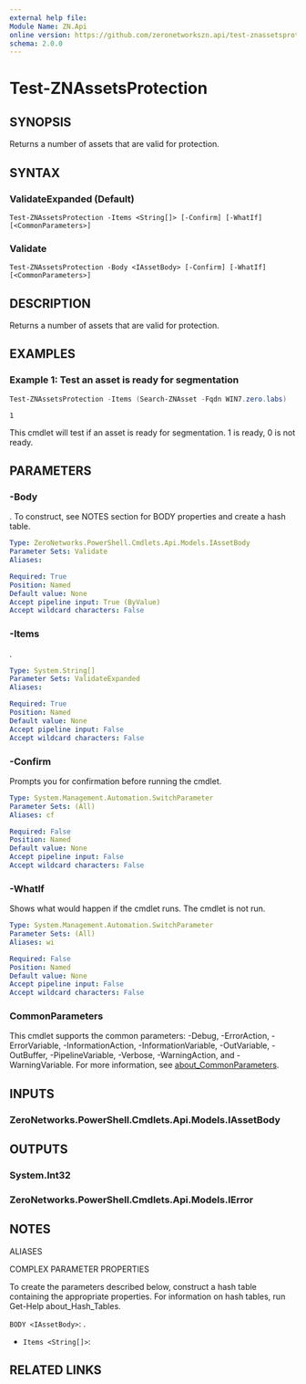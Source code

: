 ```yaml
---
external help file:
Module Name: ZN.Api
online version: https://github.com/zeronetworkszn.api/test-znassetsprotection
schema: 2.0.0
---
```


# Test-ZNAssetsProtection

## SYNOPSIS
Returns a number of assets that are valid for protection.

## SYNTAX

### ValidateExpanded (Default)
```
Test-ZNAssetsProtection -Items <String[]> [-Confirm] [-WhatIf] [<CommonParameters>]
```

### Validate
```
Test-ZNAssetsProtection -Body <IAssetBody> [-Confirm] [-WhatIf] [<CommonParameters>]
```

## DESCRIPTION
Returns a number of assets that are valid for protection.

## EXAMPLES

### Example 1: Test an asset is ready for segmentation
```powershell
Test-ZNAssetsProtection -Items (Search-ZNAsset -Fqdn WIN7.zero.labs)
```

```output
1
```

This cmdlet will test if an asset is ready for segmentation.
1 is ready, 0 is not ready.

## PARAMETERS

### -Body
.
To construct, see NOTES section for BODY properties and create a hash table.

```yaml
Type: ZeroNetworks.PowerShell.Cmdlets.Api.Models.IAssetBody
Parameter Sets: Validate
Aliases:

Required: True
Position: Named
Default value: None
Accept pipeline input: True (ByValue)
Accept wildcard characters: False
```

### -Items
.

```yaml
Type: System.String[]
Parameter Sets: ValidateExpanded
Aliases:

Required: True
Position: Named
Default value: None
Accept pipeline input: False
Accept wildcard characters: False
```

### -Confirm
Prompts you for confirmation before running the cmdlet.

```yaml
Type: System.Management.Automation.SwitchParameter
Parameter Sets: (All)
Aliases: cf

Required: False
Position: Named
Default value: None
Accept pipeline input: False
Accept wildcard characters: False
```

### -WhatIf
Shows what would happen if the cmdlet runs.
The cmdlet is not run.

```yaml
Type: System.Management.Automation.SwitchParameter
Parameter Sets: (All)
Aliases: wi

Required: False
Position: Named
Default value: None
Accept pipeline input: False
Accept wildcard characters: False
```

### CommonParameters
This cmdlet supports the common parameters: -Debug, -ErrorAction, -ErrorVariable, -InformationAction, -InformationVariable, -OutVariable, -OutBuffer, -PipelineVariable, -Verbose, -WarningAction, and -WarningVariable. For more information, see [about_CommonParameters](http://go.microsoft.com/fwlink/?LinkID=113216).

## INPUTS

### ZeroNetworks.PowerShell.Cmdlets.Api.Models.IAssetBody

## OUTPUTS

### System.Int32

### ZeroNetworks.PowerShell.Cmdlets.Api.Models.IError

## NOTES

ALIASES

COMPLEX PARAMETER PROPERTIES

To create the parameters described below, construct a hash table containing the appropriate properties. For information on hash tables, run Get-Help about_Hash_Tables.


`BODY <IAssetBody>`: .
  - `Items <String[]>`: 

## RELATED LINKS

